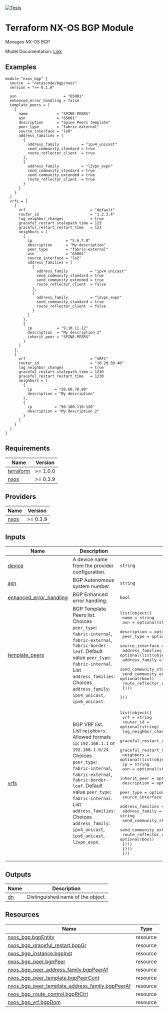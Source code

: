 <!-- BEGIN_TF_DOCS -->
[![Tests](https://github.com/netascode/terraform-nxos-bgp/actions/workflows/test.yml/badge.svg)](https://github.com/netascode/terraform-nxos-bgp/actions/workflows/test.yml)

# Terraform NX-OS BGP Module

Manages NX-OS BGP

Model Documentation: [Link](https://developer.cisco.com/docs/cisco-nexus-3000-and-9000-series-nx-api-rest-sdk-user-guide-and-api-reference-release-9-3x/#!configuring-bgp)

## Examples

```hcl
module "nxos_bgp" {
  source  = "netascode/bgp/nxos"
  version = ">= 0.1.0"

  asn                     = "65001"
  enhanced_error_handling = false
  template_peers = [
    {
      name             = "SPINE-PEERS"
      asn              = "65001"
      description      = "Spine Peers template"
      peer_type        = "fabric-external"
      source_interface = "lo0"
      address_families = [
        {
          address_family          = "ipv4_unicast"
          send_community_standard = true
          route_reflector_client  = true
        },
        {
          address_family          = "l2vpn_evpn"
          send_community_standard = true
          send_community_extended = true
          route_reflector_client  = true
        }
      ]
    }
  ]
  vrfs = [
    {
      vrf                             = "default"
      router_id                       = "1.2.3.4"
      log_neighbor_changes            = true
      graceful_restart_stalepath_time = 123
      graceful_restart_restart_time   = 123
      neighbors = [
        {
          ip               = "5.6.7.8"
          description      = "My description"
          peer_type        = "fabric-external"
          asn              = "65002"
          source_interface = "lo2"
          address_families = [
            {
              address_family          = "ipv4_unicast"
              send_community_standard = true
              send_community_extended = true
              route_reflector_client  = false
            },
            {
              address_family          = "l2vpn_evpn"
              send_community_standard = true
              route_reflector_client  = false
            }
          ]
        },
        {
          ip           = "9.10.11.12"
          description  = "My description 2"
          inherit_peer = "SPINE-PEERS"
        }
      ]
    },
    {
      vrf                             = "VRF1"
      router_id                       = "10.20.30.40"
      log_neighbor_changes            = true
      graceful_restart_stalepath_time = 1230
      graceful_restart_restart_time   = 1230
      neighbors = [
        {
          ip          = "50.60.70.80"
          description = "My description"
        },
        {
          ip          = "90.100.110.120"
          description = "My description 2"
        }
      ]
    }
  ]
}
```

## Requirements

| Name | Version |
|------|---------|
| <a name="requirement_terraform"></a> [terraform](#requirement\_terraform) | >= 1.0.0 |
| <a name="requirement_nxos"></a> [nxos](#requirement\_nxos) | >= 0.3.9 |

## Providers

| Name | Version |
|------|---------|
| <a name="provider_nxos"></a> [nxos](#provider\_nxos) | >= 0.3.9 |

## Inputs

| Name | Description | Type | Default | Required |
|------|-------------|------|---------|:--------:|
| <a name="input_device"></a> [device](#input\_device) | A device name from the provider configuration. | `string` | `null` | no |
| <a name="input_asn"></a> [asn](#input\_asn) | BGP Autonomous system number. | `string` | n/a | yes |
| <a name="input_enhanced_error_handling"></a> [enhanced\_error\_handling](#input\_enhanced\_error\_handling) | BGP Enhanced error handling. | `bool` | `true` | no |
| <a name="input_template_peers"></a> [template\_peers](#input\_template\_peers) | BGP Template Peers list.<br>  Choices `peer_type`: `fabric-internal`, `fabric-external`, `fabric-border-leaf`. Default value `peer_type`: `fabric-internal`.<br>  List `address_families`:<br>  Choices `address_family`: `ipv4_unicast`, `ipv6_unicast`. | <pre>list(object({<br>    name             = string<br>    asn              = optional(string)<br>    description      = optional(string)<br>    peer_type        = optional(string)<br>    source_interface = optional(string)<br>    address_families = optional(list(object({<br>      address_family          = string<br>      send_community_standard = optional(bool)<br>      send_community_extended = optional(bool)<br>      route_reflector_client  = optional(bool)<br>    })))<br>  }))</pre> | `[]` | no |
| <a name="input_vrfs"></a> [vrfs](#input\_vrfs) | BGP VRF list.<br>  List `neighbors`:<br>  Allowed formats `ip`: `192.168.1.1` or `192.168.1.0/24`.<br>  Choices `peer_type`: `fabric-internal`, `fabric-external`, `fabric-border-leaf`. Default value `peer_type`: `fabric-internal`.<br>  List `address_families`:<br>  Choices `address_family`: `ipv4_unicast`, `ipv6_unicast`, `l2vpn_evpn`. | <pre>list(object({<br>    vrf                             = string<br>    router_id                       = optional(string)<br>    log_neighbor_changes            = optional(bool)<br>    graceful_restart_stalepath_time = optional(number)<br>    graceful_restart_restart_time   = optional(number)<br>    neighbors = optional(list(object({<br>      ip               = string<br>      asn              = optional(string)<br>      inherit_peer     = optional(string)<br>      description      = optional(string)<br>      peer_type        = optional(string)<br>      source_interface = optional(string)<br>      address_families = optional(list(object({<br>        address_family          = string<br>        send_community_standard = optional(bool)<br>        send_community_extended = optional(bool)<br>        route_reflector_client  = optional(bool)<br>      })))<br>    })))<br>  }))</pre> | `[]` | no |

## Outputs

| Name | Description |
|------|-------------|
| <a name="output_dn"></a> [dn](#output\_dn) | Distinguished name of the object. |

## Resources

| Name | Type |
|------|------|
| [nxos_bgp.bgpEntity](https://registry.terraform.io/providers/netascode/nxos/latest/docs/resources/bgp) | resource |
| [nxos_bgp_graceful_restart.bgpGr](https://registry.terraform.io/providers/netascode/nxos/latest/docs/resources/bgp_graceful_restart) | resource |
| [nxos_bgp_instance.bgpInst](https://registry.terraform.io/providers/netascode/nxos/latest/docs/resources/bgp_instance) | resource |
| [nxos_bgp_peer.bgpPeer](https://registry.terraform.io/providers/netascode/nxos/latest/docs/resources/bgp_peer) | resource |
| [nxos_bgp_peer_address_family.bgpPeerAf](https://registry.terraform.io/providers/netascode/nxos/latest/docs/resources/bgp_peer_address_family) | resource |
| [nxos_bgp_peer_template.bgpPeerCont](https://registry.terraform.io/providers/netascode/nxos/latest/docs/resources/bgp_peer_template) | resource |
| [nxos_bgp_peer_template_address_family.bgpPeerAf](https://registry.terraform.io/providers/netascode/nxos/latest/docs/resources/bgp_peer_template_address_family) | resource |
| [nxos_bgp_route_control.bgpRtCtrl](https://registry.terraform.io/providers/netascode/nxos/latest/docs/resources/bgp_route_control) | resource |
| [nxos_bgp_vrf.bgpDom](https://registry.terraform.io/providers/netascode/nxos/latest/docs/resources/bgp_vrf) | resource |
<!-- END_TF_DOCS -->